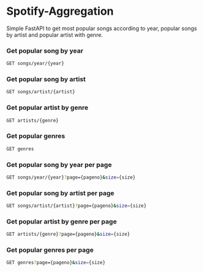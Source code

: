 # Spotify-Aggregation

Simple FastAPI to get most popular songs according to year, popular songs by artist and popular artist with genre.

### Get popular song by year
```bash
GET songs/year/{year}
```
### Get popular song by artist
```bash
GET songs/artist/{artist}
```
### Get popular artist by genre
```bash
GET artists/{genre}
```
### Get popular genres
```bash
GET genres
```
### Get popular song by year per page
```bash
GET songs/year/{year}?page={pageno}&size={size}
```
### Get popular song by artist per page
```bash
GET songs/artist/{artist}?page={pageno}&size={size}
```
### Get popular artist by genre per page
```bash
GET artists/{genre}?page={pageno}&size={size}
```
### Get popular genres per page
```bash
GET genres?page={pageno}&size={size}
```